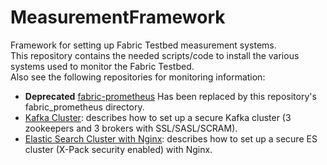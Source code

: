 # MeasurementFramework
Framework for setting up Fabric Testbed measurement systems.  
This repository contains the needed scripts/code to install the various systems used to monitor the Fabric Testbed.  
Also see the following repositories for monitoring information:  
* **Deprecated** [fabric-prometheus](https://github.com/fabric-testbed/fabric-prometheus) Has been replaced by this repository's fabric_prometheus directory.
* [Kafka Cluster](https://github.com/fabric-testbed/fabric-docker-images/tree/master/kafka): describes how to set up a secure Kafka cluster (3 zookeepers and 3 brokers with SSL/SASL/SCRAM). 
* [Elastic Search Cluster with Nginx](https://github.com/fabric-testbed/fabric-docker-images/tree/master/elk-ssl-xpack): describes how to set up a secure ES cluster (X-Pack security enabled) with Nginx.


